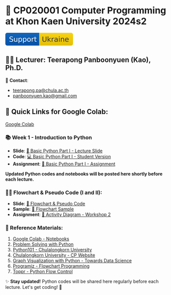 # 🍑 CP020001 Computer Programming at Khon Kaen University 2024s2

[![Support Ukraine](https://raw.githubusercontent.com/kaopanboonyuen/2110446_DataScience_2021s2/main/img/Support-Ukraine-FFD500.svg)](https://supportukrainenow.org/)

## 🧑‍🌾 Lecturer: Teerapong Panboonyuen (Kao), Ph.D.  

📧 **Contact**:  
- [teerapong.pa@chula.ac.th](mailto:teerapong.pa@chula.ac.th)  
- [panboonyuen.kao@gmail.com](mailto:panboonyuen.kao@gmail.com)

## 🚀 Quick Links for Google Colab:
[Google Colab](https://colab.research.google.com/)

### 📚 Week 1 - Introduction to Python

- **Slide**: [📄 Basic Python Part I - Lecture Slide](https://github.com/kaopanboonyuen/CP020001_ComputerProgramming_2024s2/blob/main/slides/CP020001-BasicPython-Basic-Python-Part-I.pdf)
- **Code**: [💻 Basic Python Part I - Student Version](https://colab.research.google.com/github/kaopanboonyuen/CP020001_ComputerProgramming_2024s2/blob/main/code/CP020001_BasicPython_Basic_Python_Part_I_toStudennt.ipynb)
- **Assignment**: [📝 Basic Python Part I - Assignment](https://github.com/kaopanboonyuen/CP020001_ComputerProgramming_2024s2/blob/main/assignments/CP020001-BasicPython-Basic-Python-Part-I.pdf)

**Updated Python codes and notebooks will be posted here shortly before each lecture.**

### 🧑‍🏫 Flowchart & Pseudo Code (I and II):

- **Slide**: [📄 Flowchart & Pseudo Code](https://github.com/kaopanboonyuen/CP020001_ComputerProgramming_2024s2/blob/main/slides/CP020001-lecture_flowchart_and_pseudocode.pdf)
- **Sample**: [🔧 Flowchart Sample](https://github.com/kaopanboonyuen/CP020001_ComputerProgramming_2024s2/blob/main/files/CP020001-Flowcharts-Sample.pdf)
- **Assignment**: [📝 Activity Diagram - Workshop 2](https://github.com/kaopanboonyuen/CP020001_ComputerProgramming_2024s2/blob/main/files/CP020001-Workshop2_ActivityDiagram.pdf)

### 📘 Reference Materials:

1. [Google Colab - Notebooks](https://colab.research.google.com/notebooks/)
2. [Problem Solving with Python](https://problemsolvingwithpython.com/)
3. [Python101 - Chulalongkorn University](https://www.cp.eng.chula.ac.th/books/python101/)
4. [Chulalongkorn University - CP Website](https://www.eng.chula.ac.th/th/20535)
5. [Graph Visualization with Python - Towards Data Science](https://towardsdatascience.com/graph-visualisation-basics-with-python-part-i-flowcharts-6298c4f412e0)
6. [Programiz - Flowchart Programming](https://www.programiz.com/article/flowchart-programming)
7. [Toppr - Python Flow Control](https://www.toppr.com/guides/python-guide/tutorials/python-flow-control/if-elif-else/python-if-if-else-if-elif-else-and-nested-if-statement/)

✨ **Stay updated!** Python codes will be shared here regularly before each lecture. Let's get coding! 🚀